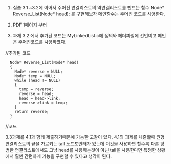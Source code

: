 1. 실습 3.1 ~3.2에 이어서 주어진 연결리스트의 역연결리스트를 만드는 함수
Node* Reverse_List(Node* head);
를 구현해보자 
메인함수는 주어진 코드를 사용한다.

2. PDF 1페이지 부터

3. 과제 3.2 에서 추가된 코드는 MyLinkedList.c에 정의와 헤더파일에 선언이고 메인은 주어진코드를 사용하였다.

//추가된 코드

      Node* Reverse_List(Node* head)
      {
        Node* reverse = NULL;
        Node* temp = NULL;
        while (head != NULL)
        {
          temp = reverse;
          reverse = head;
          head = head->link;
          reverse->link = temp;
        }
        return reverse;
      }

//코드

3.3과제를 4.1과 함께 제출하기때문에 가능한 고찰이 있다. 4.1의 과제를 체줄할때 원형 연결리스트의 끝을 가르키는 tail 노드포인터가 있는데 이것을 사용하면 할수록
다른 평범한 연결리스트에서도 그냥 head를 사용하는것이 아닌 tail을 사용한다면 특정한 상황에서 훨씬 간편하게 기능을 구현할 수 있다고 생각이 된다.

